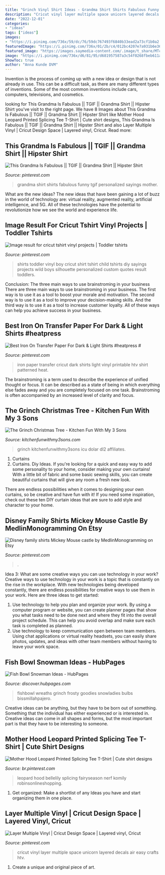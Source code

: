 ```yaml
---
title: "Grinch Vinyl Shirt Ideas - Grandma Shirt Shirts Fabulous Funny Tgif Personalized Sayings Mother"
description: "Cricut vinyl layer multiple space unicorn layered decals air easy crafts htv"
date: "2022-12-01"
categories:
- "ideas"
tags: ["ideas"]
images:
- "https://i.pinimg.com/736x/59/dc/76/59dc767493f6840b33ead2a73cf1b0a2.jpg"
featuredImage: "https://i.pinimg.com/736x/01/2b/c4/012bc4207e7a931b6e36ebcdd888a8b6.jpg"
featured_image: "https://images.saymedia-content.com/.image/t_share/MTc2MjYwMDA0ODMwNzE3MTAx/fish-bowl-snowman-ideas.jpg"
image: "https://i.pinimg.com/736x/d6/81/95/d681957587a3c54f0268fbeb611acee8.jpg"
ShowToc: true
author: "Anna Kunde DVM"
---
```



Invention is the process of coming up with a new idea or design that is not already in use. This can be a difficult task, as there are many different types of inventions. Some of the most common inventions include cars, computers, televisions, and cosmetics.

	

		
looking for This Grandma Is Fabulous || TGIF || Grandma Shirt || Hipster Shirt you've visit to the right page. We have 8 Images about This Grandma Is Fabulous || TGIF || Grandma Shirt || Hipster Shirt like Mother Hood Leopard Printed Splicing Tee T-Shirt | Cute shirt designs, This Grandma Is Fabulous || TGIF || Grandma Shirt || Hipster Shirt and also Layer Multiple Vinyl | Cricut Design Space | Layered vinyl, Cricut. Read more:
		
    
## This Grandma Is Fabulous || TGIF || Grandma Shirt || Hipster Shirt

<img loading=lazy src="https://i.pinimg.com/736x/d6/81/95/d681957587a3c54f0268fbeb611acee8.jpg" onerror="this.onerror=null;this.src='https://tse1.mm.bing.net/th?id=OIP.WegQNUGG4lWdHegf04QECQHaGL&amp;pid=15.1';" alt="This Grandma Is Fabulous || TGIF || Grandma Shirt || Hipster Shirt">

_Source: pinterest.com_

>grandma shirt shirts fabulous funny tgif personalized sayings mother. 

	

What are the new ideas?
The new ideas that have been gaining a lot of buzz in the world of technology are: virtual reality, augmented reality, artificial intelligence, and 5G. All of these technologies have the potential to revolutionize how we see the world and experience life.

    
## Image Result For Cricut Tshirt Vinyl Projects | Toddler Tshirts

<img loading=lazy src="https://i.pinimg.com/736x/01/2b/c4/012bc4207e7a931b6e36ebcdd888a8b6.jpg" onerror="this.onerror=null;this.src='https://tse2.mm.bing.net/th?id=OIP.DgR7PGJmXK656SKuHrOIcwHaJ4&amp;pid=15.1';" alt="Image result for cricut tshirt vinyl projects | Toddler tshirts">

_Source: pinterest.com_

>shirts toddler vinyl boy cricut shirt tshirt child tshirts diy sayings projects wild boys silhouette personalized custom quotes result toddlers. 

	

Conclusion: The three main ways to use brainstroming in your business
There are three main ways to use brainstroming in your business. The first way is to use it as a tool to boost your morale and motivation. The second way is to use it as a tool to improve your decision-making skills. And the third way is to use it as a tool to increase customer loyalty. All of these ways can help you achieve success in your business.

    
## Best Iron On Transfer Paper For Dark &amp; Light Shirts #heatpress #

<img loading=lazy src="https://i.pinimg.com/736x/59/dc/76/59dc767493f6840b33ead2a73cf1b0a2.jpg" onerror="this.onerror=null;this.src='https://tse2.mm.bing.net/th?id=OIP.wWLWbSjey6nCDyrQ4amfSgHaLG&amp;pid=15.1';" alt="Best Iron On Transfer Paper For Dark &amp; Light Shirts #heatpress #">

_Source: pinterest.com_

>iron paper transfer cricut dark shirts light vinyl printable htv shirt patterned heat. 

	

The brainstroming is a term used to describe the experience of unified thought or focus. It can be described as a state of being in which everything else fades away and you are completely focused on one task. Brainstroming is often accompanied by an increased level of clarity and focus.

    
## The Grinch Christmas Tree - Kitchen Fun With My 3 Sons

<img loading=lazy src="https://kitchenfunwithmy3sons.com/wp-content/uploads/2016/11/The-Grinch-Christmas-Tree-1.jpg" onerror="this.onerror=null;this.src='https://tse2.mm.bing.net/th?id=OIP.vjFItESiRrs5tISOoWBxHgHaNK&amp;pid=15.1';" alt="The Grinch Christmas Tree - Kitchen Fun With My 3 Sons">

_Source: kitchenfunwithmy3sons.com_

>grinch kitchenfunwithmy3sons icu dolar dl2 affiliates. 

	

1. Curtains
1. Curtains. Diy Ideas.
If you're looking for a quick and easy way to add some personality to your home, consider making your own curtains! With a little bit of fabric and some basic sewing skills, you can create beautiful curtains that will give any room a fresh new look.

There are endless possibilities when it comes to designing your own curtains, so be creative and have fun with it! If you need some inspiration, check out these ten DIY curtain ideas that are sure to add style and character to your home.

    
## Disney Family Shirts Mickey Mouse Castle By MedlinMonogramming On Etsy

<img loading=lazy src="https://i.pinimg.com/736x/f8/6e/f2/f86ef2a40eb7debfc1f9604789438494--disney-family-shirts-mickey-mouse.jpg" onerror="this.onerror=null;this.src='https://tse3.mm.bing.net/th?id=OIP.lKXT9PXLW0kG5ZGgjYg-7AHaJ3&amp;pid=15.1';" alt="Disney family shirts Mickey Mouse castle by MedlinMonogramming on Etsy">

_Source: pinterest.com_

>. 

	

Idea 3: What are some creative ways you can use technology in your work?
Creative ways to use technology in your work is a topic that is constantly on the rise in the workplace. With new technologies being developed constantly, there are endless possibilities for creative ways to use them in your work. Here are three ideas to get started: 
1. Use technology to help you plan and organize your work. By using a computer program or website, you can create planner pages that show you what tasks need to be done next and where they fit into the overall project schedule. This can help you avoid overlap and make sure each task is completed as planned. 
2. Use technology to keep communication open between team members. Using chat applications or virtual reality headsets, you can easily share photos, updates, and ideas with other team members without having to leave your work space.

    
## Fish Bowl Snowman Ideas - HubPages

<img loading=lazy src="https://images.saymedia-content.com/.image/t_share/MTc2MjYwMDA0ODMwNzE3MTAx/fish-bowl-snowman-ideas.jpg" onerror="this.onerror=null;this.src='https://tse1.mm.bing.net/th?id=OIP.nthb2XgJPlfnC3pA1x1xLAHaJ4&amp;pid=15.1';" alt="Fish Bowl Snowman Ideas - HubPages">

_Source: discover.hubpages.com_

>fishbowl wreaths grinch frosty goodies snowladies bulbs bissmillahpajero. 

	

Creative ideas can be anything, but they have to be born out of something. Something that the individual has either experienced or is interested in. Creative ideas can come in all shapes and forms, but the most important part is that they have to be interesting to someone.

    
## Mother Hood Leopard Printed Splicing Tee T-Shirt | Cute Shirt Designs

<img loading=lazy src="https://i.pinimg.com/736x/63/e7/b3/63e7b322002d642278fca0233be9a5a7.jpg" onerror="this.onerror=null;this.src='https://tse2.mm.bing.net/th?id=OIP.J9jyNg6KlPbDNy-epOk8zgHaKc&amp;pid=15.1';" alt="Mother Hood Leopard Printed Splicing Tee T-Shirt | Cute shirt designs">

_Source: br.pinterest.com_

>leopard hood bellelily splicing fairyseason nerf komily robinsonlineshopping. 

	

1. Get organized: Make a shortlist of any Ideas you have and start organizing them in one place.

    
## Layer Multiple Vinyl | Cricut Design Space | Layered Vinyl, Cricut

<img loading=lazy src="https://i.pinimg.com/736x/ae/84/c8/ae84c8b4da102c4dffa50fd75c7ea03e.jpg" onerror="this.onerror=null;this.src='https://tse3.mm.bing.net/th?id=OIP.zp38rl6XpuQQD1SX9_o1kQHaEK&amp;pid=15.1';" alt="Layer Multiple Vinyl | Cricut Design Space | Layered vinyl, Cricut">

_Source: pinterest.com_

>cricut vinyl layer multiple space unicorn layered decals air easy crafts htv. 

	

1. Create a unique and original piece of art.

